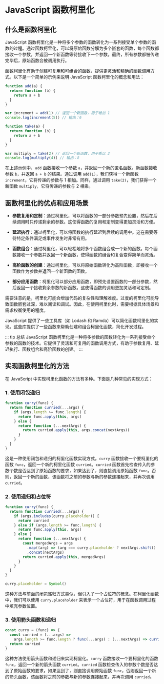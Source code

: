 # JavaScript 函数柯里化

## 什么是函数柯里化

JavaScript 函数柯里化是一种将多个参数的函数转化为一系列接受单个参数的函数的过程。通过函数柯里化，可以将原始函数分解为多个嵌套的函数，每个函数都接收一个参数，并返回一个新函数等待接收下一个参数。最终，所有参数都被传递完毕后，原始函数会被调用执行。

函数柯里化有助于创建可复用和可组合的函数，提供更灵活和精确的函数调用方式。以下是一个简单的示例来说明 JavaScript 函数柯里化的概念和用法：

```javascript
function add(a) {
  return function (b) {
    return a + b
  }
}

var increment = add(1) // 返回一个新函数，用于增加 1
console.log(increment(5)) // 输出：6

function take(a) {
  return function (b) {
    return a + b
  }
}

var multiply = take(2) // 返回一个新函数，用于乘以 2
console.log(multiply(4)) // 输出：8
```

在上述示例中，`add` 函数接收一个参数 `a`，并返回一个新的匿名函数。新函数接收参数 `b`，并返回 `a + b` 的结果。通过调用 `add(1)`，我们获得一个新函数 `increment`，它将传递的参数与 1 相加。同样，通过调用 `take(2)`，我们获得一个新函数 `multiply`，它将传递的参数与 2 相乘。

## 函数柯里化的优点和应用场景

- **参数复用和定制**：通过柯里化，可以将函数的一部分参数预先设置，然后在后续调用时只传递剩余的参数。这使得函数的复用和定制变得更加灵活和方便。

- **延迟执行**：通过柯里化，可以将函数的执行延迟到后续的调用中。这在需要等待特定条件满足或事件发生时非常有用。

- **函数组合**：通过柯里化，可以轻松地将多个函数组合成一个新的函数。每个函数接收一个参数并返回一个新函数，使得函数的组合和复合变得简单而灵活。

- **高阶函数的创建**：通过柯里化，可以将原始函数转化为高阶函数，即接收一个函数作为参数并返回一个新函数的函数。

- **部分应用函数**：柯里化可以部分应用函数，即预先设置函数的一部分参数，然后返回一个接收剩余参数的新函数。这使得函数的调用更加灵活和可定制。

需要注意的是，柯里化可能会增加代码的复杂性和理解难度。过度的柯里化可能导致函数嵌套过深，难以阅读和调试。因此，在使用柯里化时，需要根据具体场景和需求权衡使用的程度。

JavaScript 提供了一些工具库（如 Lodash 和 Ramda）可以简化函数柯里化的实现。这些库提供了一些函数来帮助创建和组合柯里化函数，简化开发过程。

::: tip 总结
JavaScript 函数柯里化是一种将多参数的函数转化为一系列接受单个参数的函数的技术。它提供了灵活和可复用的函数调用方式，有助于参数复用、延迟执行、函数组合和高阶函数的创建。
:::

## 实现函数柯里化的方法

在 JavaScript 中实现柯里化函数的方法有多种。下面是几种常见的实现方式：

### 1. 使用闭包递归

```javascript
function curry(func) {
  return function curried(...args) {
    if (args.length >= func.length) {
      return func.apply(this, args)
    } else {
      return function (...nextArgs) {
        return curried.apply(this, args.concat(nextArgs))
      }
    }
  }
}
```

这是一种使用闭包和递归的柯里化函数实现方式。`curry` 函数接收一个要柯里化的函数 `func`，返回一个新的柯里化函数 `curried`。`curried` 函数首先检查传入的参数个数是否达到了原始函数的要求，如果达到了，则直接调用原始函数 `func`。否则，返回一个新的函数，该函数将之前的参数与新的参数连接起来，并再次调用 `curried`。

### 2. 使用递归和占位符

```javascript
function curry(func) {
  return function curried(...args) {
    if (args.includes(curry.placeholder)) {
      return curried
    } else if (args.length >= func.length) {
      return func.apply(this, args)
    } else {
      return function (...nextArgs) {
        const mergedArgs = args
          .map((arg) => (arg === curry.placeholder ? nextArgs.shift() : arg))
          .concat(nextArgs)
        return curried.apply(this, mergedArgs)
      }
    }
  }
}

curry.placeholder = Symbol()
```

这种方法与前面的闭包递归方式类似，但引入了一个占位符的概念。在柯里化函数中，我们可以使用 `curry.placeholder` 来表示一个占位符，用于在函数调用过程中填充参数位置。

### 3. 使用箭头函数和递归

```javascript
const curry = (func) => {
  const curried = (...args) =>
    args.length >= func.length ? func(...args) : (...nextArgs) => curried(...args, ...nextArgs)
  return curried
}
```

这种方法使用箭头函数和递归来实现柯里化。`curry` 函数接收一个要柯里化的函数 `func`，返回一个新的箭头函数 `curried`。`curried` 函数检查传入的参数个数是否达到了原始函数的要求，如果达到了，则直接调用原始函数 `func`，否则返回一个新的箭头函数，该函数将之前的参数与新的参数连接起来，并再次调用 `curried`。
